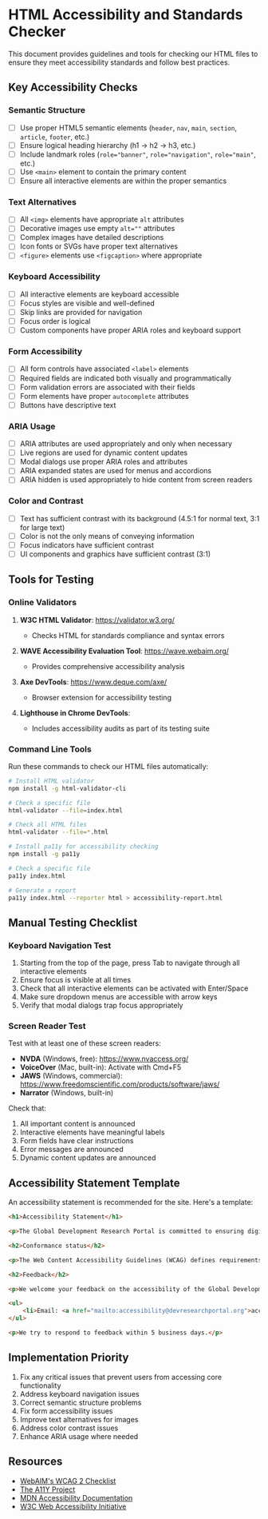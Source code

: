 # HTML Accessibility and Standards Checker

This document provides guidelines and tools for checking our HTML files to ensure they meet accessibility standards and follow best practices.

## Key Accessibility Checks

### Semantic Structure

- [ ] Use proper HTML5 semantic elements (`header`, `nav`, `main`, `section`, `article`, `footer`, etc.)
- [ ] Ensure logical heading hierarchy (h1 → h2 → h3, etc.)
- [ ] Include landmark roles (`role="banner"`, `role="navigation"`, `role="main"`, etc.)
- [ ] Use `<main>` element to contain the primary content
- [ ] Ensure all interactive elements are within the proper semantics

### Text Alternatives

- [ ] All `<img>` elements have appropriate `alt` attributes
- [ ] Decorative images use empty `alt=""` attributes
- [ ] Complex images have detailed descriptions
- [ ] Icon fonts or SVGs have proper text alternatives
- [ ] `<figure>` elements use `<figcaption>` where appropriate

### Keyboard Accessibility

- [ ] All interactive elements are keyboard accessible
- [ ] Focus styles are visible and well-defined
- [ ] Skip links are provided for navigation
- [ ] Focus order is logical
- [ ] Custom components have proper ARIA roles and keyboard support

### Form Accessibility

- [ ] All form controls have associated `<label>` elements
- [ ] Required fields are indicated both visually and programmatically
- [ ] Form validation errors are associated with their fields
- [ ] Form elements have proper `autocomplete` attributes
- [ ] Buttons have descriptive text

### ARIA Usage

- [ ] ARIA attributes are used appropriately and only when necessary
- [ ] Live regions are used for dynamic content updates
- [ ] Modal dialogs use proper ARIA roles and attributes
- [ ] ARIA expanded states are used for menus and accordions
- [ ] ARIA hidden is used appropriately to hide content from screen readers

### Color and Contrast

- [ ] Text has sufficient contrast with its background (4.5:1 for normal text, 3:1 for large text)
- [ ] Color is not the only means of conveying information
- [ ] Focus indicators have sufficient contrast
- [ ] UI components and graphics have sufficient contrast (3:1)

## Tools for Testing

### Online Validators

1. **W3C HTML Validator**: https://validator.w3.org/
   - Checks HTML for standards compliance and syntax errors

2. **WAVE Accessibility Evaluation Tool**: https://wave.webaim.org/
   - Provides comprehensive accessibility analysis

3. **Axe DevTools**: https://www.deque.com/axe/
   - Browser extension for accessibility testing

4. **Lighthouse in Chrome DevTools**:
   - Includes accessibility audits as part of its testing suite

### Command Line Tools

Run these commands to check our HTML files automatically:

```bash
# Install HTML validator
npm install -g html-validator-cli

# Check a specific file
html-validator --file=index.html

# Check all HTML files
html-validator --file=*.html
```

```bash
# Install pa11y for accessibility checking
npm install -g pa11y

# Check a specific file
pa11y index.html

# Generate a report
pa11y index.html --reporter html > accessibility-report.html
```

## Manual Testing Checklist

### Keyboard Navigation Test

1. Starting from the top of the page, press Tab to navigate through all interactive elements
2. Ensure focus is visible at all times
3. Check that all interactive elements can be activated with Enter/Space
4. Make sure dropdown menus are accessible with arrow keys
5. Verify that modal dialogs trap focus appropriately

### Screen Reader Test

Test with at least one of these screen readers:

- **NVDA** (Windows, free): https://www.nvaccess.org/
- **VoiceOver** (Mac, built-in): Activate with Cmd+F5
- **JAWS** (Windows, commercial): https://www.freedomscientific.com/products/software/jaws/
- **Narrator** (Windows, built-in)

Check that:
1. All important content is announced
2. Interactive elements have meaningful labels
3. Form fields have clear instructions
4. Error messages are announced
5. Dynamic content updates are announced

## Accessibility Statement Template

An accessibility statement is recommended for the site. Here's a template:

```html
<h1>Accessibility Statement</h1>

<p>The Global Development Research Portal is committed to ensuring digital accessibility for people with disabilities. We are continually improving the user experience for everyone, and applying the relevant accessibility standards.</p>

<h2>Conformance status</h2>

<p>The Web Content Accessibility Guidelines (WCAG) defines requirements for designers and developers to improve accessibility for people with disabilities. It defines three levels of conformance: Level A, Level AA, and Level AAA. The Global Development Research Portal is striving to conform to WCAG 2.1 level AA.</p>

<h2>Feedback</h2>

<p>We welcome your feedback on the accessibility of the Global Development Research Portal. Please let us know if you encounter accessibility barriers:</p>

<ul>
    <li>Email: <a href="mailto:accessibility@devresearchportal.org">accessibility@devresearchportal.org</a></li>
</ul>

<p>We try to respond to feedback within 5 business days.</p>
```

## Implementation Priority

1. Fix any critical issues that prevent users from accessing core functionality
2. Address keyboard navigation issues
3. Correct semantic structure problems
4. Fix form accessibility issues
5. Improve text alternatives for images
6. Address color contrast issues
7. Enhance ARIA usage where needed

## Resources

- [WebAIM's WCAG 2 Checklist](https://webaim.org/standards/wcag/checklist)
- [The A11Y Project](https://www.a11yproject.com/)
- [MDN Accessibility Documentation](https://developer.mozilla.org/en-US/docs/Web/Accessibility)
- [W3C Web Accessibility Initiative](https://www.w3.org/WAI/) 